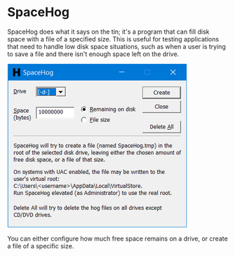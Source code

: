 # SpaceHog
SpaceHog does what it says on the tin; it's a program that can fill  disk space with a file of a specified size. This is useful for testing applications that need to handle low disk space situations, such as when a user is trying to save a file and there isn't enough space left on the drive.

![SpaceHog screenshot](screenshot.png)

You can either configure how much free space remains on a drive, or create a file of a specific size.